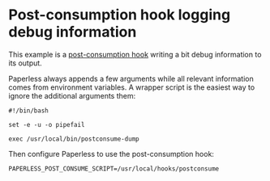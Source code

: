 # Post-consumption hook logging debug information

This example is a [post-consumption hook][paperless-hooks] writing a bit debug
information to its output.

Paperless always appends a few arguments while all relevant information comes
from environment variables. A wrapper script is the easiest way to ignore the
additional arguments them:

```shell
#!/bin/bash

set -e -u -o pipefail

exec /usr/local/bin/postconsume-dump
```

Then configure Paperless to use the post-consumption hook:

```shell
PAPERLESS_POST_CONSUME_SCRIPT=/usr/local/hooks/postconsume
```

[paperless-hooks]: https://docs.paperless-ngx.com/advanced_usage/#consume-hooks

<!-- vim: set sw=2 sts=2 et : -->
